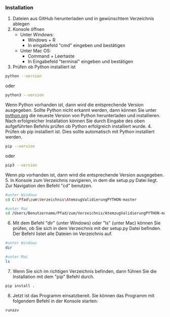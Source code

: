 ### Installation
1. Dateien aus GitHub herunterladen und in gewünschtem Verzeichnis ablegen
2. Konsole öffnen
   - Unter Windows: 
     - Windows + R
     - In eingabefeld "cmd" eingeben und bestätigen
   - Unter Mac OS:
     - Command + Leertaste
     - In Eingabefeld "terminal" eingeben und bestätigen
3. Prüfen ob Python installiert ist
```bash
python --version
```
oder 
```bash
python3 --version
```
Wenn Python vorhanden ist, dann wird die entsprechende Version ausgegeben. 
Sollte Python nicht erkannt werden, dann können Sie unter [python.org](https://www.python.org)
die neueste Version von Python herunterladen und installieren.
Nach erfolgreicher Installation können Sie durch Eingabe des oben aufgeführten
Befehls prüfen ob Python erfolgreich installiert wurde.
4. Prüfen ob pip installiert ist. Dies sollte automatisch mit Python installiert werden.
```bash
pip --version
```
oder
```bash
pip3 --version
```
Wenn pip vorhanden ist, dann wird die entsprechende Version ausgegeben.
5. In Konsole zum Verzeichnis navigieren, in dem die setup.py Datei liegt.
Zur Navigation den Befehl "cd" benutzen.
```bash
#unter Windows
cd C:\Pfad\zum\Verzeichnis\AtemzugValidierungPYTHON-master

#unter Mac
cd /Users/Benutzername/Pfad/zum/Verzeichnis/AtemzugValidierungPYTHON-master
```
6. Mit dem Befehl "dir" (unter Windows) oder "ls" (unter Mac) können Sie prüfen, ob Sie sich in dem Verzeichnis mit der
setup.py Datei befinden. Der Befehl listet alle Dateien im Verzeichnis auf.
```bash
#unter Windows
dir

#unter Mac
ls
```
7. Wenn Sie sich im richtigen Verzeichnis befinden,
dann führen Sie die Installation mit dem "pip" Befehl durch. 
```bash
pip install .
```
8. Jetzt ist das Programm einsatzbereit. 
Sie können das Programm mit folgendem Befehl in der Konsole starten:
```bash
runazv
```